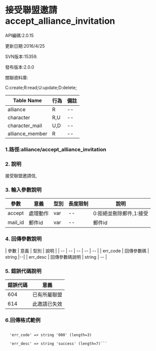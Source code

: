 # 接受聯盟邀請 accept_alliance_invitation









API編碼:2.0.15





更新日期:2016/4/25

> 

SVN版本:15359.

> 

發布版本:2.0.0


關聯資料庫:

C:create;R:read;U:update;D:delete;

|Table Name|行為|備註|
|--|--|--|
|alliance|R|--|
|character|R,U|--|
|character_mail|U,D|--|
|alliance_member|R|--|
### 1.路徑:alliance/accept_alliance_invitation

### 2. 說明
接受聯盟邀請信,
### 3. 輸入參數說明
| 參數 | 意義 | 型別 |長度限制| 說明 |
| -- | -- | -- | -- | -- |
|accept |處理動作|var|--|0:拒絕並刪除郵件,1:接受|
|mail_id|郵件id|var|--|郵件id|



### 4. 回傳參數說明
| 參數 | 意義 | 型別 | 說明 |
| -- | -- | -- | -- | -- |
| err_code | 回傳參數碼 | string |--|
| err_desc | 回傳參數碼說明 | string | -- |




### 5. 錯誤代碼說明
|錯誤代碼|意義|
|--|--|
|604|已有所屬聯盟|
|614|此邀請已失效|

### 6.回傳格式範例

```array (size=2)

  'err_code' => string '000' (length=3)
  
  'err_desc' => string 'success' (length=7)```

